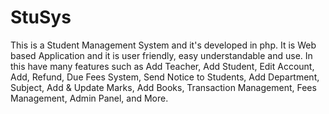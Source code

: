 # StuSys
This is a Student Management System and it's developed in php. It is Web based Application and it is user friendly, easy understandable and use. In this have many features such as Add Teacher, Add Student, 
Edit Account,
Add, Refund, Due Fees System,
Send Notice to Students,
Add Department, Subject,
Add & Update Marks,
Add Books,
Transaction Management,
Fees Management,
Admin Panel,
and More.
